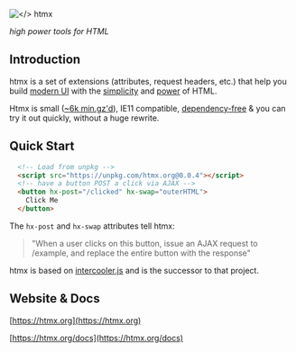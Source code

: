 ![</> htmx](https://raw.githubusercontent.com/bigskysoftware/htmx/77cc4ba1798750fc6469ae1659baffe2c945ad8f/www/img/htmx_logo.1.png "high power tools for HTML")

*high power tools for HTML*

## Introduction

htmx is a set of extensions (attributes, request headers, etc.) that help you build 
[modern UI](https://htmx.org/examples) with the [simplicity](https://en.wikipedia.org/wiki/HATEOAS) and 
[power](https://www.ics.uci.edu/~fielding/pubs/dissertation/rest_arch_style.htm) of HTML. 

Htmx is small ([~6k min.gz'd](https://unpkg.com/htmx.org/dist/)), IE11 compatible, [dependency-free](https://github.com/bigskysoftware/htmx/blob/master/package.json) 
& you can try it out quickly, without a huge rewrite.

## Quick Start

```html
  <!-- Load from unpkg -->
  <script src="https://unpkg.com/htmx.org@0.0.4"></script>
  <!-- have a button POST a click via AJAX -->
  <button hx-post="/clicked" hx-swap="outerHTML">
    Click Me
  </button>
```

The `hx-post` and `hx-swap` attributes tell htmx:

> "When a user clicks on this button, issue an AJAX request to /example, and replace the entire button with the response"

htmx is based on [intercooler.js](http://intercoolerjs.org) and is the successor to that project.

## Website & Docs

[https://htmx.org](https://htmx.org)

[https://htmx.org/docs](https://htmx.org/docs)
